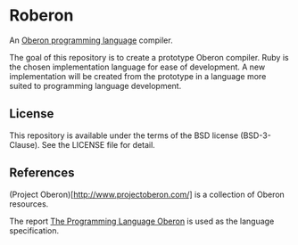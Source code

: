 # Roberon

An [Oberon programming language](https://en.wikipedia.org/wiki/Oberon_(programming_language)#Oberon-07) compiler.

The goal of this repository is to create a prototype Oberon compiler. Ruby is the chosen implementation language for ease of development. A new implementation will be created from the prototype in a language more suited to programming language development.

## License

This repository is available under the terms of the BSD license (BSD-3-Clause). See the LICENSE file for detail.

## References

(Project Oberon)[http://www.projectoberon.com/] is a collection of Oberon resources.

The report [The Programming Language Oberon](https://people.inf.ethz.ch/wirth/Oberon/Oberon07.Report.pdf) is used as the language specification.